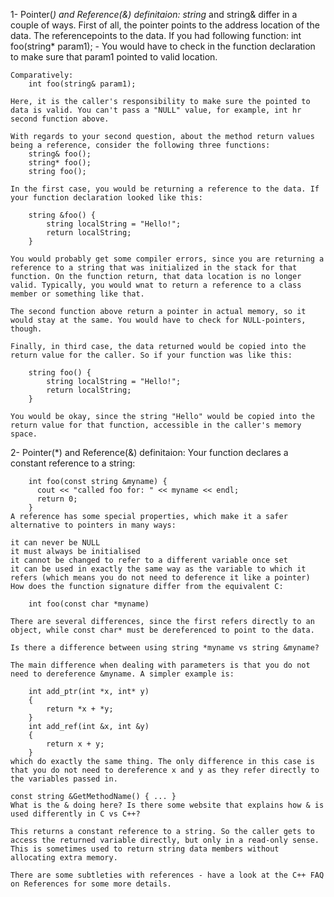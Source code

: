 
1- Pointer(*) and Reference(&) definitaion:
	string* and string& differ in a couple of ways. First of all, the pointer points to
	the address location of the data. The referencepoints to the data.
	If you had following function:
		int foo(string* param1);
		- You would have to check in the function declaration to make sure that param1 pointed 				to valid location.
	
	Comparatively:
		int foo(string& param1);
	
	Here, it is the caller's responsibility to make sure the pointed to data is valid. You can't pass a "NULL" value, for example, int hr second function above.
	
	With regards to your second question, about the method return values being a reference, consider the following three functions:
		string& foo();
		string* foo();
		string foo();
	
	In the first case, you would be returning a reference to the data. If your function declaration looked like this:
		
		string &foo() {
			string localString = "Hello!";
			return localString;
		}
	
	You would probably get some compiler errors, since you are returning a reference to a string that was initialized in the stack for that function. On the function return, that data location is no longer valid. Typically, you would wnat to return a reference to a class member or something like that.
	
	The second function above return a pointer in actual memory, so it would stay at the same. You would have to check for NULL-pointers, though.
	
	Finally, in third case, the data returned would be copied into the return value for the caller. So if your function was like this:
	
		string foo() {
			string localString = "Hello!";
			return localString;
		}
	
	You would be okay, since the string "Hello" would be copied into the return value for that function, accessible in the caller's memory space.

2- Pointer(*) and Reference(&) definitaion:
	Your function declares a constant reference to a string:

		int foo(const string &myname) {
		  cout << "called foo for: " << myname << endl;
		  return 0;
		}
	A reference has some special properties, which make it a safer alternative to pointers in many ways:

	it can never be NULL
	it must always be initialised
	it cannot be changed to refer to a different variable once set
	it can be used in exactly the same way as the variable to which it refers (which means you do not need to deference it like a pointer)
	How does the function signature differ from the equivalent C:

		int foo(const char *myname)
		
	There are several differences, since the first refers directly to an object, while const char* must be dereferenced to point to the data.

	Is there a difference between using string *myname vs string &myname?

	The main difference when dealing with parameters is that you do not need to dereference &myname. A simpler example is:

		int add_ptr(int *x, int* y)
		{
		    return *x + *y;
		}
		int add_ref(int &x, int &y)
		{
		    return x + y;
		}
	which do exactly the same thing. The only difference in this case is that you do not need to dereference x and y as they refer directly to the variables passed in.

	const string &GetMethodName() { ... }
	What is the & doing here? Is there some website that explains how & is used differently in C vs C++?

	This returns a constant reference to a string. So the caller gets to access the returned variable directly, but only in a read-only sense. This is sometimes used to return string data members without allocating extra memory.

	There are some subtleties with references - have a look at the C++ FAQ on References for some more details.
